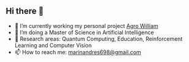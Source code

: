 ## Hi there 👋

- 🔭 I’m currently working my personal project [Agro William](https://www.agrowilliam.com/)
- 🌱 I’m doing a Master of Science in Artificial Intelligence
- 🤔 Research areas: Quantum Computing, Education, Reinforcement Learning and Computer Vision
- 📫 How to reach me: marinandres698@gmail.com
<!--
**marinandres/marinandres** is a ✨ _special_ ✨ repository because its `README.md` (this file) appears on your GitHub profile.

Here are some ideas to get you started:

- 🔭 I’m currently working on ...
- 🌱 I’m currently learning ...
- 👯 I’m looking to collaborate on ...
- 🤔 I’m looking for help with ...
- 💬 Ask me about ...
- 📫 How to reach me: ...
- 😄 Pronouns: ...
- ⚡ Fun fact: ...
-->
